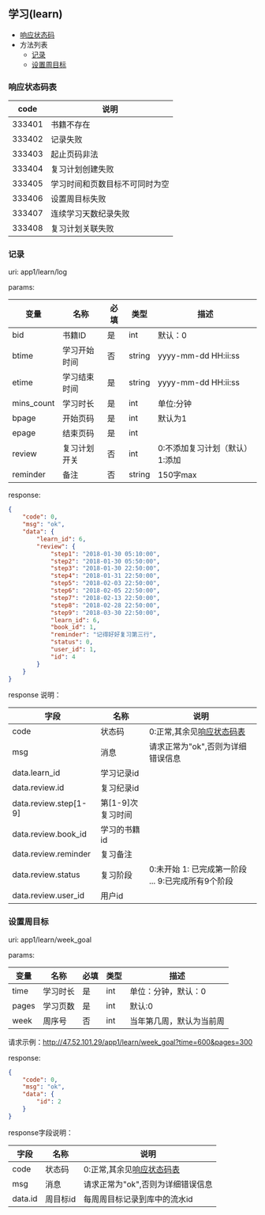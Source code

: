 ## 学习(learn)

+ [响应状态码](#响应状态码表)
+ 方法列表
    + [记录](#记录)
    + [设置周目标](#设置周目标)


### 响应状态码表

|  code  |              说明              |
| ------ | ------------------------------ |
| 333401 | 书籍不存在                     |
| 333402 | 记录失败                       |
| 333403 | 起止页码非法                   |
| 333404 | 复习计划创建失败               |
| 333405 | 学习时间和页数目标不可同时为空 |
| 333406 | 设置周目标失败                 |
| 333407 | 连续学习天数纪录失败           |
| 333408 | 复习计划关联失败               |


### 记录

uri: app1/learn/log

params:

|    变量    |     名称     | 必填 |  类型  |               描述               |
| ---------- | ------------ | ---- | ------ | -------------------------------- |
| bid        | 书籍ID       | 是   | int    | 默认：0                          |
| btime      | 学习开始时间 | 否   | string | yyyy-mm-dd HH:ii:ss              |
| etime      | 学习结束时间 | 是   | string | yyyy-mm-dd HH:ii:ss              |
| mins_count | 学习时长     | 是   | int    | 单位:分钟                        |
| bpage      | 开始页码     | 是   | int    | 默认为1                          |
| epage      | 结束页码     | 是   | int    |                                  |
| review     | 复习计划开关 | 否   | int    | 0:不添加复习计划（默认）  1:添加 |
| reminder   | 备注         | 否   | string | 150字max                         |


response:

```json
{
    "code": 0,
    "msg": "ok",
    "data": {
        "learn_id": 6,
        "review": {
            "step1": "2018-01-30 05:10:00",
            "step2": "2018-01-30 05:50:00",
            "step3": "2018-01-30 22:50:00",
            "step4": "2018-01-31 22:50:00",
            "step5": "2018-02-03 22:50:00",
            "step6": "2018-02-05 22:50:00",
            "step7": "2018-02-13 22:50:00",
            "step8": "2018-02-28 22:50:00",
            "step9": "2018-03-30 22:50:00",
            "learn_id": 6,
            "book_id": 1,
            "reminder": "记得好好复习第三行",
            "status": 0,
            "user_id": 1,
            "id": 4
        }
    }
}
```

<a name="add_book_resp">response 说明：</a>

|          字段         |        名称       |                         说明                        |
| --------------------- | ----------------- | --------------------------------------------------- |
| code                  | 状态码            | 0:正常,其余见[响应状态码表](#响应状态码表)          |
| msg                   | 消息              | 请求正常为"ok",否则为详细错误信息                   |
| data.learn_id         | 学习记录id        |                                                     |
| data.review.id        | 复习纪录id        |                                                     |
| data.review.step[1-9] | 第[1-9]次复习时间 |                                                     |
| data.review.book_id   | 学习的书籍id      |                                                     |
| data.review.reminder  | 复习备注          |                                                     |
| data.review.status    | 复习阶段          | 0:未开始 1: 已完成第一阶段  ... 9:已完成所有9个阶段 |
| data.review.user_id   | 用户id            |                                                     |


### 设置周目标

uri: app1/learn/week_goal

params:

|  变量 |   名称   | 必填 | 类型 |           描述           |
| ----- | -------- | ---- | ---- | ------------------------ |
| time  | 学习时长 | 是   | int  | 单位：分钟，默认：0      |
| pages | 学习页数 | 是   | int  | 默认:0                   |
| week  | 周序号   | 否   | int  | 当年第几周，默认为当前周 |

请求示例：http://47.52.101.29/app1/learn/week_goal?time=600&pages=300

response:
```json
{
    "code": 0,
    "msg": "ok",
    "data": {
        "id": 2
    }
}
```

response字段说明：

|   字段  |   名称   |                    说明                    |
| ------- | -------- | ------------------------------------------ |
| code    | 状态码   | 0:正常,其余见[响应状态码表](#响应状态码表) |
| msg     | 消息     | 请求正常为"ok",否则为详细错误信息          |
| data.id | 周目标id | 每周周目标记录到库中的流水id               |